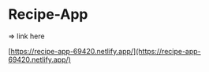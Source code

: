# Recipe-App

=> link here

[https://recipe-app-69420.netlify.app/](https://recipe-app-69420.netlify.app/)
